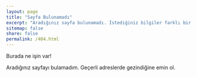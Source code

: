 ```yaml
---
layout: page
title: "Sayfa Bulunamadı"
excerpt: "Aradığınız sayfa bulunamadı. İstediğiniz bilgiler farklı bir sunucuda saklı."
sitemap: false
share: false
permalink: /404.html
---
```


Burada ne işin var! 

Aradığınız sayfayı bulamadım. Geçerli adreslerde gezindiğine emin ol.

<script type="text/javascript"
  src="//linkhelp.clients.google.com/tbproxy/lh/wm/fixurl.js">
</script>
